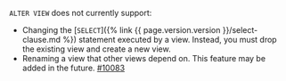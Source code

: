 `ALTER VIEW` does not currently support:

- Changing the [`SELECT`]({% link {{ page.version.version }}/select-clause.md %}) statement executed by a view. Instead, you must drop the existing view and create a new view.
- Renaming a view that other views depend on. This feature may be added in the future. [#10083](https://github.com/cockroachdb/cockroach/issues/10083)